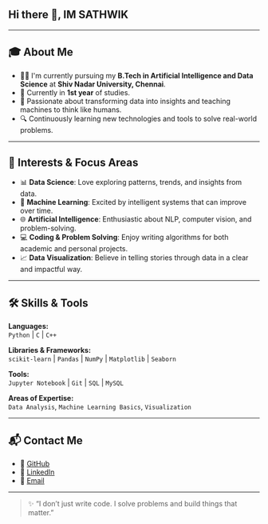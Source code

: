 ## Hi there 👋, IM SATHWIK 



---

## 🎓 About Me

- 🧑‍🎓 I'm currently pursuing my **B.Tech in Artificial Intelligence and Data Science** at **Shiv Nadar University, Chennai**.
- 📅 Currently in **1st year** of studies.
- 🧠 Passionate about transforming data into insights and teaching machines to think like humans.
- 🔍 Continuously learning new technologies and tools to solve real-world problems.

---

## 🚀 Interests & Focus Areas

- 📊 **Data Science**: Love exploring patterns, trends, and insights from data.
- 🤖 **Machine Learning**: Excited by intelligent systems that can improve over time.
- 🌐 **Artificial Intelligence**: Enthusiastic about NLP, computer vision, and problem-solving.
- 💻 **Coding & Problem Solving**: Enjoy writing algorithms for both academic and personal projects.
- 📈 **Data Visualization**: Believe in telling stories through data in a clear and impactful way.

---

## 🛠️ Skills & Tools

**Languages:**  
`Python` | `C` | `C++`

**Libraries & Frameworks:**  
`scikit-learn` | `Pandas` | `NumPy` | `Matplotlib` | `Seaborn`

**Tools:**  
`Jupyter Notebook` | `Git` | `SQL` | `MySQL`

**Areas of Expertise:**  
`Data Analysis`, `Machine Learning Basics`, `Visualization`

---

## 📬 Contact Me

- 🔗 [GitHub](https://github.com/sathwik324)
- 💼 [LinkedIn](https://linkedin.com/in/sathwik-gajula-1a1134325)  
- 📧 [Email](mailto:gajulasathwik23@gmail.com)

---

> ✨ “I don’t just write code. I solve problems and build things that matter.”  



